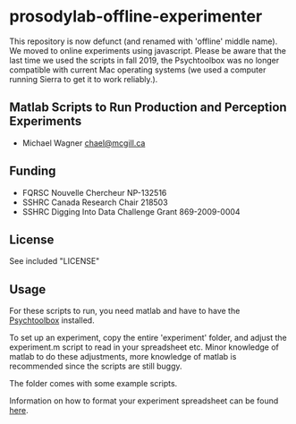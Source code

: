 prosodylab-offline-experimenter
=======================

This repository is now defunct (and renamed with 'offline' middle name). We moved to online experiments using javascript. 
Please be aware that the last time we used the scripts in fall 2019, the Psychtoolbox was no longer compatible with current Mac operating systems (we used a computer running Sierra to get it to work reliably.). 

## Matlab Scripts to Run Production and Perception Experiments

* Michael Wagner <chael@mcgill.ca>

## Funding

* FQRSC Nouvelle Chercheur NP-132516
* SSHRC Canada Research Chair 218503
* SSHRC Digging Into Data Challenge Grant 869-2009-0004

## License

See included "LICENSE" 

## Usage
For these scripts to run, you need matlab and have to have the [Psychtoolbox](http://psychtoolbox.org/) installed.

To set up an experiment, copy the entire 'experiment' folder, and adjust the experiment.m script to read in your spreadsheet etc. Minor knowledge of matlab to do these adjustments, more knowledge of matlab is recommended since the scripts are still buggy.

The folder comes with some example scripts.

Information on how to format your experiment spreadsheet can be found [here](https://github.com/prosodylab/prosodylab-experimenter/blob/master/instructions.Rmd). 




